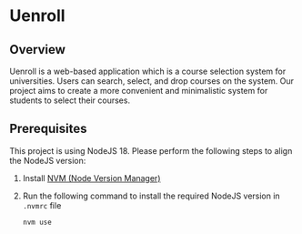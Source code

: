 # Uenroll

## Overview

Uenroll is a web-based application which is a course selection system for universities. Users can search, select, and drop courses on the system. Our project aims to create a more convenient and minimalistic system for students to select their courses.

## Prerequisites

This project is using NodeJS 18. Please perform the following steps to align the NodeJS version:

1. Install [NVM (Node Version Manager)](https://github.com/nvm-sh/nvm#intro)

2. Run the following command to install the required NodeJS version in `.nvmrc` file

   ```bash
   nvm use
   ```
